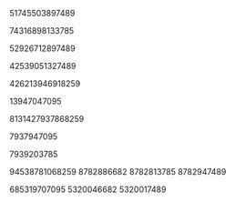 51745503897489


74316898133785


52926712897489

42539051327489



426213946918259

13947047095



8131427937868259

7937947095

7939203785


94538781068259
8782886682
8782813785
8782947489


685319707095
5320046682
5320017489
